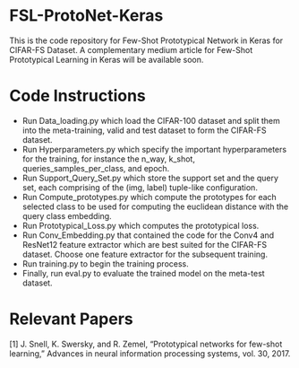 # FSL-ProtoNet-Keras
This is the code repository for Few-Shot Prototypical Network in Keras for CIFAR-FS Dataset.
A complementary medium article for Few-Shot Prototypical Learning in Keras will be available soon.

# Code Instructions

- Run Data_loading.py which load the CIFAR-100 dataset and split them into the meta-training, valid and test dataset to form the CIFAR-FS dataset.
- Run Hyperparameters.py which specify the important hyperparameters for the training, for instance the n_way, k_shot, queries_samples_per_class, and epoch.
- Run Support_Query_Set.py which store the support set and the query set, each comprising of the (img, label) tuple-like configuration.
- Run Compute_prototypes.py which compute the prototypes for each selected class to be used for computing the euclidean distance with the query class embedding.
- Run Prototypical_Loss.py which computes the prototypical loss.
- Run Conv_Embedding.py that contained the code for the Conv4 and ResNet12 feature extractor which are best suited for the CIFAR-FS dataset. Choose one feature extractor for the subsequent training.
- Run training.py to begin the training process.
- Finally, run eval.py to evaluate the trained model on the meta-test dataset.

# Relevant Papers

[1] J. Snell, K. Swersky, and R. Zemel, “Prototypical networks for few-shot learning,” Advances in neural information processing systems, vol. 30, 2017.
